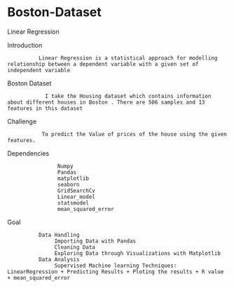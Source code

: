 # Boston-Dataset
Linear Regression


Introduction
              
              Linear Regression is a statistical approach for modelling relationship between a dependent variable with a given set of independent variable
          
Boston Dataset
                
                I take the Housing dataset which contains information about different houses in Boston . There are 506 samples and 13 features in this dataset
                       
Challenge
               
               To predict the Value of prices of the house using the given features.
 
Dependencies
                   
                    Numpy
                    Pandas
                    matplotlib
                    seaborn
                    GridSearchCv
                    Linear_model
                    statsmodel
                    mean_squared_error
                    
Goal
              
              Data Handling
                   Importing Data with Pandas
                   Cleaning Data
                   Exploring Data through Visualizations with Matplotlib
              Data Analysis
                   Supervised Machine learning Techniques: LinearRegression + Predicting Results + Ploting the results + R value + mean_squared_error
             
             
             
     
              
